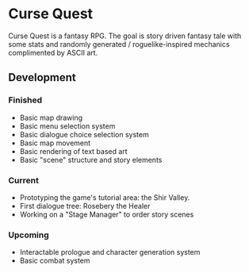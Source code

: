 # Curse Quest

Curse Quest is a fantasy RPG. The goal is story driven fantasy tale with some stats and randomly generated / roguelike-inspired mechanics complimented by ASCII art.

## Development

### Finished

- Basic map drawing
- Basic menu selection system
- Basic dialogue choice selection system
- Basic map movement
- Basic rendering of text based art
- Basic "scene" structure and story elements

### Current

- Prototyping the game's tutorial area: the Shir Valley.
- First dialogue tree: Rosebery the Healer
- Working on a "Stage Manager" to order story scenes

### Upcoming
- Interactable prologue and character generation system
- Basic combat system